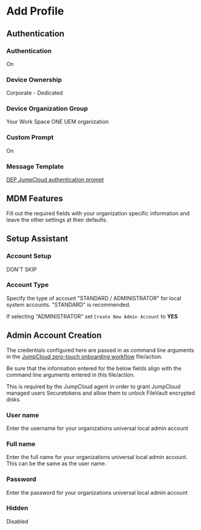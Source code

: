 # Add Profile

## Authentication

### Authentication

On

### Device Ownership

Corporate - Dedicated

### Device Organization Group

Your Work Space ONE UEM organization

### Custom Prompt

On

### Message Template

[DEP JumpCloud authentication prompt]()

## MDM Features

Fill out the required fields with your organization specific information and leave the other settings at their defaults.

## Setup Assistant

### Account Setup

DON'T SKIP

### Account Type

Specify the type of account "STANDARD / ADMINISTRATOR" for local system accounts. "STANDARD" is recommended.

If selecting "ADMINISTRATOR" set `Create New Admin Account` to **YES**

## Admin Account Creation

The credentials configured here are passed in as command line arguments in the [JumpCloud zero-touch onboarding workflow]() file/action.

Be sure that the information entered for the below fields align with the command line arguments entered in this file/action.

This is required by the JumpCloud agent in order to grant JumpCloud managed users Securetokens and allow them to unlock FileVault encrypted disks.

### User name

Enter the username for your organizations universal local admin account

### Full name

Enter the full name for your organizations universal local admin account. This can be the same as the user name.

### Password

Enter the password for your organizations universal local admin account

### Hidden

Disabled